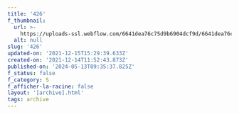 ```yaml
---
title: '426'
f_thumbnail:
  url: >-
    https://uploads-ssl.webflow.com/6641dea76c75d9b6904dcf9d/6641dea76c75d9b6904dd328_426.jpg
  alt: null
slug: '426'
updated-on: '2021-12-15T15:29:39.633Z'
created-on: '2021-12-14T11:52:43.873Z'
published-on: '2024-05-13T09:35:37.825Z'
f_status: false
f_category: S
f_afficher-la-racine: false
layout: '[archive].html'
tags: archive
---
```



